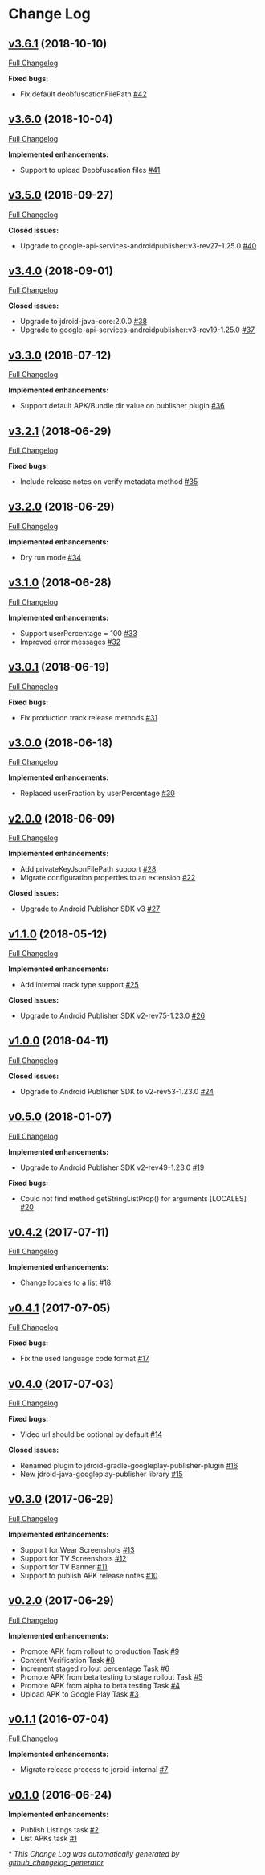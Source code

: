 # Change Log

## [v3.6.1](https://github.com/maxirosson/jdroid-googleplay-publisher/tree/v3.6.1) (2018-10-10)
[Full Changelog](https://github.com/maxirosson/jdroid-googleplay-publisher/compare/v3.6.0...v3.6.1)

**Fixed bugs:**

- Fix default deobfuscationFilePath [\#42](https://github.com/maxirosson/jdroid-googleplay-publisher/issues/42)

## [v3.6.0](https://github.com/maxirosson/jdroid-googleplay-publisher/tree/v3.6.0) (2018-10-04)
[Full Changelog](https://github.com/maxirosson/jdroid-googleplay-publisher/compare/v3.5.0...v3.6.0)

**Implemented enhancements:**

- Support to upload Deobfuscation files [\#41](https://github.com/maxirosson/jdroid-googleplay-publisher/issues/41)

## [v3.5.0](https://github.com/maxirosson/jdroid-googleplay-publisher/tree/v3.5.0) (2018-09-27)
[Full Changelog](https://github.com/maxirosson/jdroid-googleplay-publisher/compare/v3.4.0...v3.5.0)

**Closed issues:**

- Upgrade to google-api-services-androidpublisher:v3-rev27-1.25.0 [\#40](https://github.com/maxirosson/jdroid-googleplay-publisher/issues/40)

## [v3.4.0](https://github.com/maxirosson/jdroid-googleplay-publisher/tree/v3.4.0) (2018-09-01)
[Full Changelog](https://github.com/maxirosson/jdroid-googleplay-publisher/compare/v3.3.0...v3.4.0)

**Closed issues:**

- Upgrade to jdroid-java-core:2.0.0 [\#38](https://github.com/maxirosson/jdroid-googleplay-publisher/issues/38)
- Upgrade to google-api-services-androidpublisher:v3-rev19-1.25.0 [\#37](https://github.com/maxirosson/jdroid-googleplay-publisher/issues/37)

## [v3.3.0](https://github.com/maxirosson/jdroid-googleplay-publisher/tree/v3.3.0) (2018-07-12)
[Full Changelog](https://github.com/maxirosson/jdroid-googleplay-publisher/compare/v3.2.1...v3.3.0)

**Implemented enhancements:**

- Support default APK/Bundle dir value on publisher plugin [\#36](https://github.com/maxirosson/jdroid-googleplay-publisher/issues/36)

## [v3.2.1](https://github.com/maxirosson/jdroid-googleplay-publisher/tree/v3.2.1) (2018-06-29)
[Full Changelog](https://github.com/maxirosson/jdroid-googleplay-publisher/compare/v3.2.0...v3.2.1)

**Fixed bugs:**

- Include release notes on verify metadata method [\#35](https://github.com/maxirosson/jdroid-googleplay-publisher/issues/35)

## [v3.2.0](https://github.com/maxirosson/jdroid-googleplay-publisher/tree/v3.2.0) (2018-06-29)
[Full Changelog](https://github.com/maxirosson/jdroid-googleplay-publisher/compare/v3.1.0...v3.2.0)

**Implemented enhancements:**

- Dry run mode [\#34](https://github.com/maxirosson/jdroid-googleplay-publisher/issues/34)

## [v3.1.0](https://github.com/maxirosson/jdroid-googleplay-publisher/tree/v3.1.0) (2018-06-28)
[Full Changelog](https://github.com/maxirosson/jdroid-googleplay-publisher/compare/v3.0.1...v3.1.0)

**Implemented enhancements:**

- Support userPercentage = 100 [\#33](https://github.com/maxirosson/jdroid-googleplay-publisher/issues/33)
- Improved error messages [\#32](https://github.com/maxirosson/jdroid-googleplay-publisher/issues/32)

## [v3.0.1](https://github.com/maxirosson/jdroid-googleplay-publisher/tree/v3.0.1) (2018-06-19)
[Full Changelog](https://github.com/maxirosson/jdroid-googleplay-publisher/compare/v3.0.0...v3.0.1)

**Fixed bugs:**

- Fix production track release methods [\#31](https://github.com/maxirosson/jdroid-googleplay-publisher/issues/31)

## [v3.0.0](https://github.com/maxirosson/jdroid-googleplay-publisher/tree/v3.0.0) (2018-06-18)
[Full Changelog](https://github.com/maxirosson/jdroid-googleplay-publisher/compare/v2.0.0...v3.0.0)

**Implemented enhancements:**

- Replaced userFraction by userPercentage [\#30](https://github.com/maxirosson/jdroid-googleplay-publisher/issues/30)

## [v2.0.0](https://github.com/maxirosson/jdroid-googleplay-publisher/tree/v2.0.0) (2018-06-09)
[Full Changelog](https://github.com/maxirosson/jdroid-googleplay-publisher/compare/v1.1.0...v2.0.0)

**Implemented enhancements:**

- Add privateKeyJsonFilePath support [\#28](https://github.com/maxirosson/jdroid-googleplay-publisher/issues/28)
- Migrate configuration properties to an extension [\#22](https://github.com/maxirosson/jdroid-googleplay-publisher/issues/22)

**Closed issues:**

- Upgrade to Android Publisher SDK v3 [\#27](https://github.com/maxirosson/jdroid-googleplay-publisher/issues/27)

## [v1.1.0](https://github.com/maxirosson/jdroid-googleplay-publisher/tree/v1.1.0) (2018-05-12)
[Full Changelog](https://github.com/maxirosson/jdroid-googleplay-publisher/compare/v1.0.0...v1.1.0)

**Implemented enhancements:**

- Add internal track type support [\#25](https://github.com/maxirosson/jdroid-googleplay-publisher/issues/25)

**Closed issues:**

- Upgrade to Android Publisher SDK v2-rev75-1.23.0 [\#26](https://github.com/maxirosson/jdroid-googleplay-publisher/issues/26)

## [v1.0.0](https://github.com/maxirosson/jdroid-googleplay-publisher/tree/v1.0.0) (2018-04-11)
[Full Changelog](https://github.com/maxirosson/jdroid-googleplay-publisher/compare/v0.5.0...v1.0.0)

**Closed issues:**

- Upgrade to Android Publisher SDK to v2-rev53-1.23.0 [\#24](https://github.com/maxirosson/jdroid-googleplay-publisher/issues/24)

## [v0.5.0](https://github.com/maxirosson/jdroid-googleplay-publisher/tree/v0.5.0) (2018-01-07)
[Full Changelog](https://github.com/maxirosson/jdroid-googleplay-publisher/compare/v0.4.2...v0.5.0)

**Implemented enhancements:**

- Upgrade to Android Publisher SDK v2-rev49-1.23.0 [\#19](https://github.com/maxirosson/jdroid-googleplay-publisher/issues/19)

**Fixed bugs:**

- Could not find method getStringListProp\(\) for arguments \[LOCALES\] [\#20](https://github.com/maxirosson/jdroid-googleplay-publisher/issues/20)

## [v0.4.2](https://github.com/maxirosson/jdroid-googleplay-publisher/tree/v0.4.2) (2017-07-11)
[Full Changelog](https://github.com/maxirosson/jdroid-googleplay-publisher/compare/v0.4.1...v0.4.2)

**Implemented enhancements:**

- Change locales to a list [\#18](https://github.com/maxirosson/jdroid-googleplay-publisher/issues/18)

## [v0.4.1](https://github.com/maxirosson/jdroid-googleplay-publisher/tree/v0.4.1) (2017-07-05)
[Full Changelog](https://github.com/maxirosson/jdroid-googleplay-publisher/compare/v0.4.0...v0.4.1)

**Fixed bugs:**

- Fix the used language code format [\#17](https://github.com/maxirosson/jdroid-googleplay-publisher/issues/17)

## [v0.4.0](https://github.com/maxirosson/jdroid-googleplay-publisher/tree/v0.4.0) (2017-07-03)
[Full Changelog](https://github.com/maxirosson/jdroid-googleplay-publisher/compare/v0.3.0...v0.4.0)

**Fixed bugs:**

- Video url should be optional by default [\#14](https://github.com/maxirosson/jdroid-googleplay-publisher/issues/14)

**Closed issues:**

- Renamed plugin to jdroid-gradle-googleplay-publisher-plugin [\#16](https://github.com/maxirosson/jdroid-googleplay-publisher/issues/16)
- New jdroid-java-googleplay-publisher library [\#15](https://github.com/maxirosson/jdroid-googleplay-publisher/issues/15)

## [v0.3.0](https://github.com/maxirosson/jdroid-googleplay-publisher/tree/v0.3.0) (2017-06-29)
[Full Changelog](https://github.com/maxirosson/jdroid-googleplay-publisher/compare/v0.2.0...v0.3.0)

**Implemented enhancements:**

- Support for Wear Screenshots [\#13](https://github.com/maxirosson/jdroid-googleplay-publisher/issues/13)
- Support for TV Screenshots [\#12](https://github.com/maxirosson/jdroid-googleplay-publisher/issues/12)
- Support for TV Banner [\#11](https://github.com/maxirosson/jdroid-googleplay-publisher/issues/11)
- Support to publish APK release notes [\#10](https://github.com/maxirosson/jdroid-googleplay-publisher/issues/10)

## [v0.2.0](https://github.com/maxirosson/jdroid-googleplay-publisher/tree/v0.2.0) (2017-06-29)
[Full Changelog](https://github.com/maxirosson/jdroid-googleplay-publisher/compare/v0.1.1...v0.2.0)

**Implemented enhancements:**

- Promote APK from rollout to production Task [\#9](https://github.com/maxirosson/jdroid-googleplay-publisher/issues/9)
- Content Verification Task [\#8](https://github.com/maxirosson/jdroid-googleplay-publisher/issues/8)
- Increment staged rollout percentage Task [\#6](https://github.com/maxirosson/jdroid-googleplay-publisher/issues/6)
- Promote APK from beta testing to stage rollout Task [\#5](https://github.com/maxirosson/jdroid-googleplay-publisher/issues/5)
- Promote APK from alpha to beta testing Task [\#4](https://github.com/maxirosson/jdroid-googleplay-publisher/issues/4)
- Upload APK to Google Play Task [\#3](https://github.com/maxirosson/jdroid-googleplay-publisher/issues/3)

## [v0.1.1](https://github.com/maxirosson/jdroid-googleplay-publisher/tree/v0.1.1) (2016-07-04)
[Full Changelog](https://github.com/maxirosson/jdroid-googleplay-publisher/compare/v0.1.0...v0.1.1)

**Implemented enhancements:**

- Migrate release process to jdroid-internal [\#7](https://github.com/maxirosson/jdroid-googleplay-publisher/issues/7)

## [v0.1.0](https://github.com/maxirosson/jdroid-googleplay-publisher/tree/v0.1.0) (2016-06-24)
**Implemented enhancements:**

- Publish Listings task [\#2](https://github.com/maxirosson/jdroid-googleplay-publisher/issues/2)
- List APKs task [\#1](https://github.com/maxirosson/jdroid-googleplay-publisher/issues/1)



\* *This Change Log was automatically generated by [github_changelog_generator](https://github.com/skywinder/Github-Changelog-Generator)*